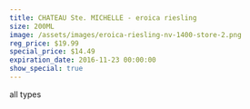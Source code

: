 ```yaml
---
title: CHATEAU Ste. MICHELLE - eroica riesling
size: 200ML
image: /assets/images/eroica-riesling-nv-1400-store-2.png
reg_price: $19.99
special_price: $14.49
expiration_date: 2016-11-23 00:00:00
show_special: true
---
```



all types